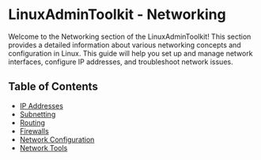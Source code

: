 # LinuxAdminToolkit - Networking

Welcome to the Networking section of the LinuxAdminToolkit! This section provides a detailed information about various networking concepts and configuration in Linux. This guide will help you set up and manage network interfaces, configure IP addresses, and troubleshoot network issues.

## Table of Contents

- [IP Addresses]()
- [Subnetting]()
- [Routing]()
- [Firewalls]()
- [Network Configuration]()
- [Network Tools]()
